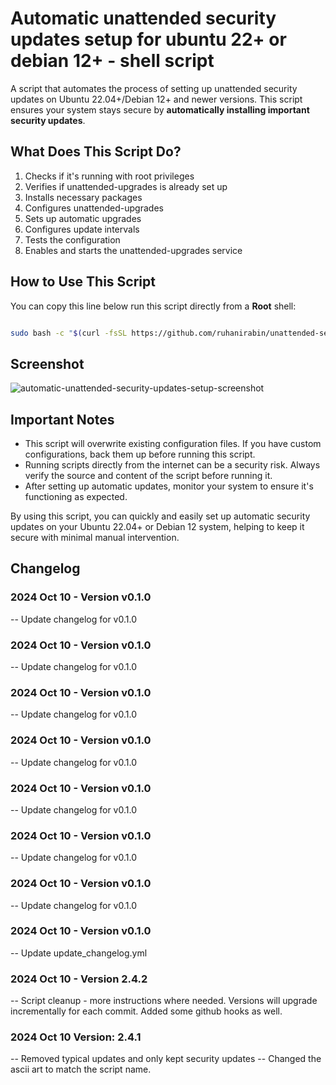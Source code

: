 # Automatic unattended security updates setup for ubuntu 22+ or debian 12+ - shell script

A script that automates the process of setting up unattended security updates on Ubuntu 22.04+/Debian 12+ and newer versions. This script ensures your system stays secure by **automatically installing important security updates**.

## What Does This Script Do?

1. Checks if it's running with root privileges
2. Verifies if unattended-upgrades is already set up
3. Installs necessary packages
4. Configures unattended-upgrades
5. Sets up automatic upgrades
6. Configures update intervals
7. Tests the configuration
8. Enables and starts the unattended-upgrades service

## How to Use This Script

You can copy this line below run this script directly from a **Root** shell:

```bash

sudo bash -c "$(curl -fsSL https://github.com/ruhanirabin/unattended-setup-script-debian/raw/main/setup_auto_updates.sh)"
```

## Screenshot
![automatic-unattended-security-updates-setup-screenshot](https://github.com/user-attachments/assets/15da9528-58e8-4a80-a70a-10541c9ffc06)


## Important Notes

- This script will overwrite existing configuration files. If you have custom configurations, back them up before running this script.
- Running scripts directly from the internet can be a security risk. Always verify the source and content of the script before running it.
- After setting up automatic updates, monitor your system to ensure it's functioning as expected.

By using this script, you can quickly and easily set up automatic security updates on your Ubuntu 22.04+ or Debian 12 system, helping to keep it secure with minimal manual intervention.

## Changelog

### 2024 Oct 10 - Version v0.1.0

-- Update changelog for v0.1.0


### 2024 Oct 10 - Version v0.1.0

-- Update changelog for v0.1.0


### 2024 Oct 10 - Version v0.1.0

-- Update changelog for v0.1.0


### 2024 Oct 10 - Version v0.1.0

-- Update changelog for v0.1.0


### 2024 Oct 10 - Version v0.1.0

-- Update changelog for v0.1.0


### 2024 Oct 10 - Version v0.1.0

-- Update changelog for v0.1.0


### 2024 Oct 10 - Version v0.1.0

-- Update changelog for v0.1.0


### 2024 Oct 10 - Version v0.1.0

-- Update update_changelog.yml


### 2024 Oct 10 - Version 2.4.2

-- Script cleanup - more instructions where needed. Versions will upgrade incrementally for each commit. Added some github hooks as well.

### 2024 Oct 10 Version: 2.4.1

-- Removed typical updates and only kept security updates
-- Changed the ascii art to match the script name. 

